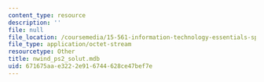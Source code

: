 ```yaml
---
content_type: resource
description: ''
file: null
file_location: /coursemedia/15-561-information-technology-essentials-spring-2005/671675aae3222e916744628ce47bef7e_nwind_ps2_solut.mdb
file_type: application/octet-stream
resourcetype: Other
title: nwind_ps2_solut.mdb
uid: 671675aa-e322-2e91-6744-628ce47bef7e
---
```

